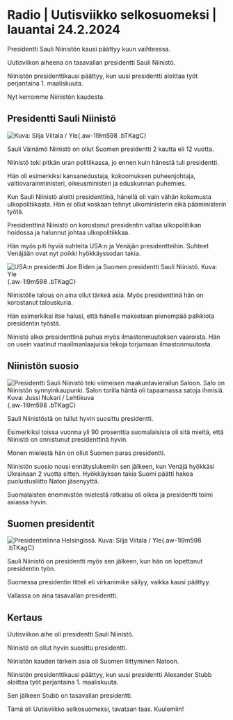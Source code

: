 # Radio \| Uutisviikko selkosuomeksi \| lauantai 24.2.2024

Presidentti Sauli Niinistön kausi päättyy kuun vaihteessa.

Uutisviikon aiheena on tasavallan presidentti Sauli Niinistö.

Niinistön presidenttikausi päättyy, kun uusi presidentti aloittaa työt perjantaina 1. maaliskuuta.

Nyt kerromme Niinistön kaudesta.

## Presidentti Sauli Niinistö

![ Kuva: Silja Viitala / Yle](https://images.cdn.yle.fi/image/upload/c_crop,h_2812,w_5000,x_0,y_197/ar_1.7777777777777777,c_fill,g_faces,h_431,w_767/dpr_1.0/q_auto:eco/f_auto/fl_lossy/v1689336195/39-114284264b1384bdcfe5){.aw-1l9m598 .bTKagC}

Sauli Väinämö Niinistö on ollut Suomen presidentti 2 kautta eli 12 vuotta.

Niinistö teki pitkän uran politiikassa, jo ennen kuin hänestä tuli presidentti.

Hän oli esimerkiksi kansanedustaja, kokoomuksen puheenjohtaja, valtiovarainministeri, oikeusministeri ja eduskunnan puhemies.

Kun Sauli Niinistö aloitti presidenttinä, hänellä oli vain vähän kokemusta ulkopolitiikasta. Hän ei ollut koskaan tehnyt ulkoministerin eikä pääministerin työtä.

Presidenttinä Niinistö on korostanut presidentin valtaa ulkopolitiikan hoidossa ja halunnut johtaa ulkopolitiikkaa.

Hän myös piti hyviä suhteita USA:n ja Venäjän presidentteihin. Suhteet Venäjään ovat nyt poikki hyökkäyssodan takia.

![USA:n presidentti Joe Biden ja Suomen presidentti Sauli Niinistö. Kuva: Yle](https://images.cdn.yle.fi/image/upload/c_crop,h_1080,w_1919,x_0,y_0/ar_1.7777777777777777,c_fill,g_faces,h_431,w_767/dpr_1.0/q_auto:eco/f_auto/fl_lossy/v1688634029/39-113877464a677d215b54){.aw-1l9m598 .bTKagC}

Niinistölle talous on aina ollut tärkeä asia. Myös presidenttinä hän on korostanut talouskuria.

Hän esimerkiksi itse halusi, että hänelle maksetaan pienempää palkkiota presidentin työstä.

Niinistö alkoi presidenttinä puhua myös ilmastonmuutoksen vaaroista. Hän on usein vaatinut maailmanlaajuisia tekoja torjumaan ilmastonmuutosta.

## Niinistön suosio

![Presidentti Sauli Niinistö teki viimeisen maakuntavierailun Saloon. Salo on Niinistön synnyinkaupunki. Salon torilla häntä oli tapaamassa satoja ihmisiä. Kuva: Jussi Nukari / Lehtikuva](https://images.cdn.yle.fi/image/upload/c_crop,h_2880,w_5120,x_0,y_64/ar_1.7777777777777777,c_fill,g_faces,h_431,w_767/dpr_1.0/q_auto:eco/f_auto/fl_lossy/v1708597528/39-124785065d720f51b156){.aw-1l9m598 .bTKagC}

Sauli Niinistöstä on tullut hyvin suosittu presidentti.

Esimerkiksi toissa vuonna yli 90 prosenttia suomalaisista oli sitä mieltä, että Niinistö on onnistunut presidenttinä hyvin.

Monen mielestä hän on ollut Suomen paras presidentti.

Niinistön suosio nousi ennätyslukemiin sen jälkeen, kun Venäjä hyökkäsi Ukrainaan 2 vuotta sitten. Hyökkäyksen takia Suomi päätti hakea puolustusliitto Naton jäsenyyttä.

Suomalaisten enemmistön mielestä ratkaisu oli oikea ja presidentti toimi asiassa hyvin.

## Suomen presidentit

![Presidentinlinna Helsingissä. Kuva: Silja Viitala / Yle](https://images.cdn.yle.fi/image/upload/c_crop,h_2813,w_5000,x_0,y_0/ar_1.7777777777777777,c_fill,g_faces,h_431,w_767/dpr_1.0/q_auto:eco/f_auto/fl_lossy/v1607272318/39-7509385fcd06a53f54c){.aw-1l9m598 .bTKagC}

Sauli Niinistö on presidentti myös sen jälkeen, kun hän on lopettanut presidentin työn.

Suomessa presidentin titteli eli virkanimike säilyy, vaikka kausi päättyy.

Vallassa on aina tasavallan presidentti.

## Kertaus

Uutisviikon aihe oli presidentti Sauli Niinistö.

Niinistö on ollut hyvin suosittu presidentti.

Niinistön kauden tärkein asia oli Suomen liittyminen Natoon.

Niinistön presidenttikausi päättyy, kun uusi presidentti Alexander Stubb aloittaa työt perjantaina 1. maaliskuuta.

Sen jälkeen Stubb on tasavallan presidentti.

Tämä oli Uutisviikko selkosuomeksi, tavataan taas. Kuulemiin!

